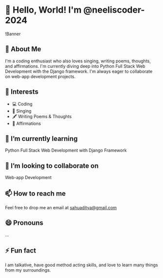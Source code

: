 # 👋 Hello, World! I'm @neeliscoder-2024

!Banner <!-- You can replace this with your own banner -->

## 🚀 About Me

I'm a coding enthusiast who also loves singing, writing poems, thoughts, and affirmations. I'm currently diving deep into Python Full Stack Web Development with the Django framework. I'm always eager to collaborate on web-app development projects.

## 🎯 Interests

- 💻 Coding
- 🎵 Singing
- 🖋️ Writing Poems & Thoughts
- 🌱 Affirmations

## 🌱 I’m currently learning 

Python Full Stack Web Development with Django Framework

## 💞️ I’m looking to collaborate on 

Web-app Development

## 📫 How to reach me 

Feel free to drop me an email at sahuaditya@gmail.com

## 😄 Pronouns

...

## ⚡ Fun fact 

I am talkative, have good method acting skills, and love to learn many things from my surroundings.
